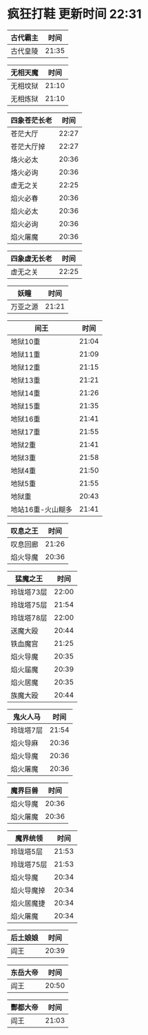 # 疯狂打鞋 更新时间 22:31

| 古代霸主   | 时间    |
|--------|-------|
| 古代皇陵 | 21:35 |

| 无相天魔   | 时间    |
|--------|-------|
| 无相坟狱 | 21:10 |
| 无相炼狱 | 21:10 |

| 四象苍茫长老   | 时间    |
|--------|-------|
| 苍茫大厅 | 22:27 |
| 苍茫大厅掉 | 22:27 |
| 烙火必太 | 20:36 |
| 烙火必询 | 20:36 |
| 虚无之关 | 22:25 |
| 焰火必春 | 20:36 |
| 焰火必太 | 20:36 |
| 焰火必询 | 20:36 |
| 焰火屠魔 | 20:36 |

| 四象虚无长老   | 时间    |
|--------|-------|
| 虚无之关 | 22:25 |

| 妖瞳   | 时间    |
|--------|-------|
| 万亚之源 | 21:21 |

| 间王   | 时间    |
|--------|-------|
| 地狱10重 | 21:04 |
| 地狱11重 | 21:09 |
| 地狱12重 | 21:15 |
| 地狱13重 | 21:21 |
| 地狱14重 | 21:26 |
| 地狱15重 | 21:35 |
| 地狱16重 | 21:41 |
| 地狱17重 | 21:55 |
| 地狱2重 | 21:41 |
| 地狱3重 | 21:58 |
| 地狱4重 | 21:50 |
| 地狱5重 | 21:55 |
| 地狱重 | 20:43 |
| 地站16重-火山糊多 | 21:41 |

| 叹息之王   | 时间    |
|--------|-------|
| 叹息回廊 | 21:26 |
| 焰火导魔 | 20:36 |

| 猛魔之王   | 时间    |
|--------|-------|
| 玲珑塔73层 | 22:00 |
| 玲珑塔75层 | 21:54 |
| 玲珑塔78层 | 22:00 |
| 送魔大殴 | 20:44 |
| 铁血魔宫 | 21:25 |
| 焰火导魔 | 20:35 |
| 焰火届魔 | 20:39 |
| 焰火居魔 | 20:35 |
| 族魔大殴 | 20:44 |

| 鬼火人马   | 时间    |
|--------|-------|
| 玲珑塔7层 | 21:54 |
| 焰火导麻 | 20:36 |
| 焰火导魔 | 20:36 |
| 焰火屠魔 | 20:36 |

| 魔界巨兽   | 时间    |
|--------|-------|
| 焰火导魔 | 20:36 |
| 焰火屠魔 | 20:36 |

| 魔界统领   | 时间    |
|--------|-------|
| 玲珑塔5层 | 21:53 |
| 玲珑塔75层 | 21:53 |
| 焰火导魔 | 20:34 |
| 焰火导魔掉 | 20:34 |
| 焰火居魔捷 | 20:34 |
| 焰火屠魔 | 20:34 |

| 后土娘娘   | 时间    |
|--------|-------|
| 阎王 | 20:39 |

| 东岳大帝   | 时间    |
|--------|-------|
| 阎王 | 20:50 |

| 酆都大帝   | 时间    |
|--------|-------|
| 阎王 | 21:03 |